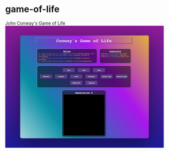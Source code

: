 # game-of-life
John Conway's Game of Life
![alt text](https://github.com/sociaol/game-of-life/blob/main/conway-screenshot.jpg?raw=true)
